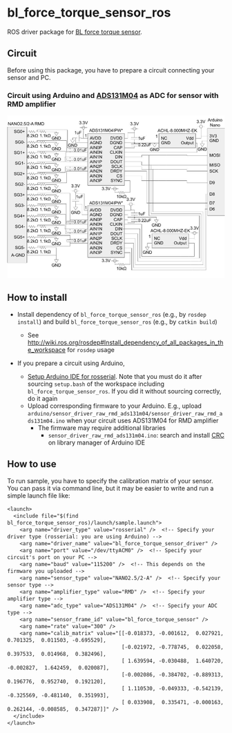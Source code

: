 # bl_force_torque_sensor_ros

ROS driver package for [BL force torque sensor](https://www.bl-autotec.co.jp/products/index.php?cid=5).

## Circuit

Before using this package, you have to prepare a circuit connecting your sensor and PC.

### Circuit using Arduino and [ADS131M04](https://www.ti.com/product/ADS131M04) as ADC for sensor with RMD amplifier

![](circuits/rmd_ads131m04_arduino/schematic.jpg)

## How to install

- Install dependency of `bl_force_torque_sensor_ros` (e.g., by `rosdep install`) and build `bl_force_torque_sensor_ros` (e.g., by `catkin build`)
  - See http://wiki.ros.org/rosdep#Install_dependency_of_all_packages_in_the_workspace for `rosdep` usage

- If you prepare a circuit using Arduino,
  - [Setup Arduino IDE for rosserial](http://wiki.ros.org/rosserial_arduino/Tutorials/Arduino%20IDE%20Setup#Install_ros_lib_into_the_Arduino_Environment). Note that you must do it after sourcing `setup.bash` of the workspace including `bl_force_torque_sensor_ros`. If you did it without sourcing correctly, do it again
  - Upload corresponding firmware to your Arduino. E.g., upload `arduino/sensor_driver_raw_rmd_ads131m04/sensor_driver_raw_rmd_ads131m04.ino` when your circuit uses ADS131M04 for RMD amplifier
    - The firmware may require additional libraries
      - `sensor_driver_raw_rmd_ads131m04.ino`: search and install [CRC](https://www.arduino.cc/reference/en/libraries/crc/) on library manager of Arduino IDE

## How to use

To run sample, you have to specify the calibration matrix of your sensor.
You can pass it via command line, but it may be easier to write and run a simple launch file like:
```xml:my_sample.launch
<launch>
  <include file="$(find bl_force_torque_sensor_ros)/launch/sample.launch">
    <arg name="driver_type" value="rosserial" />  <!-- Specify your driver type (rosserial: you are using Arduino) -->
    <arg name="driver_name" value="bl_force_torque_sensor_driver" />
    <arg name="port" value="/dev/ttyACM0" />  <!-- Specify your circuit's port on your PC -->
    <arg name="baud" value="115200" />  <!-- This depends on the firmware you uploaded -->
    <arg name="sensor_type" value="NANO2.5/2-A" />  <!-- Specify your sensor type -->
    <arg name="amplifier_type" value="RMD" />  <!-- Specify your amplifier type -->
    <arg name="adc_type" value="ADS131M04" />  <!-- Specify your ADC type -->
    <arg name="sensor_frame_id" value="bl_force_torque_sensor" />
    <arg name="rate" value="300" />
    <arg name="calib_matrix" value="[[-0.018373, -0.001612,  0.027921,  0.701325,  0.011503, -0.695529],
                                     [-0.021972, -0.778745,  0.022058,  0.397533,  0.014968,  0.382496],
                                     [ 1.639594, -0.030488,  1.640720, -0.002827,  1.642459,  0.020087],
                                     [-0.002086, -0.384702, -0.889313,  0.196776,  0.952740,  0.192120],
                                     [ 1.110530, -0.049333, -0.542139, -0.325569, -0.481140,  0.351993],
                                     [ 0.033908,  0.335471, -0.000163,  0.262144, -0.008585,  0.347287]]" />
  </include>
</launch>
```
